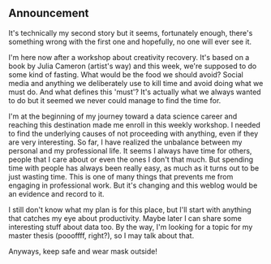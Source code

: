 ## Announcement

It's technically my second story but it seems, fortunately enough, there's something wrong with the first one and hopefully, no one will ever see it. 

I'm here now after a workshop about creativity recovery. It's based on a book by Julia Cameron (artist's way) and this week, we're supposed to do some kind of fasting. What would be the food we should avoid? Social media and anything we deliberately use to kill time and avoid doing what we must do. And what defines this 'must'? It's actually what we always wanted to do but it seemed we never could manage to find the time for. 

I'm at the beginning of my journey toward a data science career and reaching this destination made me enroll in this weekly workshop. I needed to find the underlying causes of not proceeding with anything, even if they are very interesting. So far, I have realized the unbalance between my personal and my professional life. It seems I always have time for others, people that I care about or even the ones I don't that much. But spending time with people has always been really easy, as much as it turns out to be just wasting time. This is one of many things that prevents me from engaging in professional work. But it's changing and this weblog would be an evidence and record to it. 

I still don't know what my plan is for this place, but I'll start with anything that catches my eye about productivity. Maybe later I can share some interesting stuff about data too. By the way, I'm looking for a topic for my master thesis (poooffff, right?), so I may talk about that. 

Anyways, keep safe and wear mask outside!